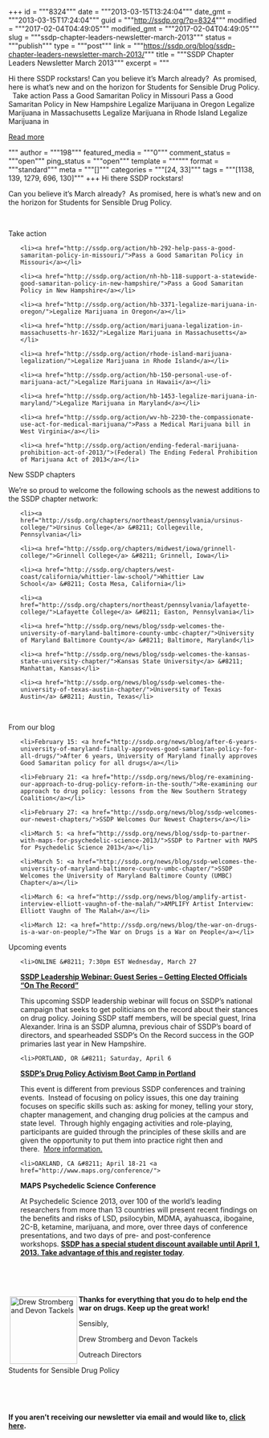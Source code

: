 +++
id = """8324"""
date = """2013-03-15T13:24:04"""
date_gmt = """2013-03-15T17:24:04"""
guid = """http://ssdp.org/?p=8324"""
modified = """2017-02-04T04:49:05"""
modified_gmt = """2017-02-04T04:49:05"""
slug = """ssdp-chapter-leaders-newsletter-march-2013"""
status = """publish"""
type = """post"""
link = """https://ssdp.org/blog/ssdp-chapter-leaders-newsletter-march-2013/"""
title = """SSDP Chapter Leaders Newsletter March 2013"""
excerpt = """<p>Hi there SSDP rockstars! Can you believe it&#8217;s March already?  As promised, here is what&#8217;s new and on the horizon for Students for Sensible Drug Policy. &nbsp; Take action Pass a Good Samaritan Policy in Missouri Pass a Good Samaritan Policy in New Hampshire Legalize Marijuana in Oregon Legalize Marijuana in Massachusetts Legalize Marijuana in Rhode Island Legalize Marijuana in</p>
<div class="h10"></div>
<p><a class="more-link2 flat" href="https://ssdp.org/blog/ssdp-chapter-leaders-newsletter-march-2013/">Read more</a></p>
"""
author = """198"""
featured_media = """0"""
comment_status = """open"""
ping_status = """open"""
template = """"""
format = """standard"""
meta = """[]"""
categories = """[24, 33]"""
tags = """[1138, 139, 1279, 696, 130]"""
+++
Hi there SSDP rockstars!



Can you believe it&#8217;s March already?  As promised, here is what&#8217;s new and on the horizon for Students for Sensible Drug Policy.



&nbsp;



Take action

<ul>

	<li><a href="http://ssdp.org/action/hb-292-help-pass-a-good-samaritan-policy-in-missouri/">Pass a Good Samaritan Policy in Missouri</a></li>

	<li><a href="http://ssdp.org/action/nh-hb-118-support-a-statewide-good-samaritan-policy-in-new-hampshire/">Pass a Good Samaritan Policy in New Hampshire</a></li>

	<li><a href="http://ssdp.org/action/hb-3371-legalize-marijuana-in-oregon/">Legalize Marijuana in Oregon</a></li>

	<li><a href="http://ssdp.org/action/marijuana-legalization-in-massachusetts-hr-1632/">Legalize Marijuana in Massachusetts</a></li>

	<li><a href="http://ssdp.org/action/rhode-island-marijuana-legalization/">Legalize Marijuana in Rhode Island</a></li>

	<li><a href="http://ssdp.org/action/hb-150-personal-use-of-marijuana-act/">Legalize Marijuana in Hawaii</a></li>

	<li><a href="http://ssdp.org/action/hb-1453-legalize-marijuana-in-maryland/">Legalize Marijuana in Maryland</a></li>

	<li><a href="http://ssdp.org/action/wv-hb-2230-the-compassionate-use-act-for-medical-marijuana/">Pass a Medical Marijuana bill in West Virginia</a></li>

	<li><a href="http://ssdp.org/action/ending-federal-marijuana-prohibition-act-of-2013/">(Federal) The Ending Federal Prohibition of Marijuana Act of 2013</a></li>

</ul>

New SSDP chapters



We&#8217;re so proud to welcome the following schools as the newest additions to the SSDP chapter network:

<ul>

	<li><a href="http://ssdp.org/chapters/northeast/pennsylvania/ursinus-college/">Ursinus College</a> &#8211; Collegeville, Pennsylvania</li>

	<li><a href="http://ssdp.org/chapters/midwest/iowa/grinnell-college/">Grinnell College</a> &#8211; Grinnell, Iowa</li>

	<li><a href="http://ssdp.org/chapters/west-coast/california/whittier-law-school/">Whittier Law School</a> &#8211; Costa Mesa, California</li>

	<li><a href="http://ssdp.org/chapters/northeast/pennsylvania/lafayette-college/">Lafayette College</a> &#8211; Easton, Pennsylvania</li>

	<li><a href="http://ssdp.org/news/blog/ssdp-welcomes-the-university-of-maryland-baltimore-county-umbc-chapter/">University of Maryland Baltimore County</a> &#8211; Baltimore, Maryland</li>

	<li><a href="http://ssdp.org/news/blog/ssdp-welcomes-the-kansas-state-university-chapter/">Kansas State University</a> &#8211; Manhattan, Kansas</li>

	<li><a href="http://ssdp.org/news/blog/ssdp-welcomes-the-university-of-texas-austin-chapter/">University of Texas Austin</a> &#8211; Austin, Texas</li>

</ul>

&nbsp;



From our blog

<ul>

	<li>February 15: <a href="http://ssdp.org/news/blog/after-6-years-university-of-maryland-finally-approves-good-samaritan-policy-for-all-drugs/">After 6 years, University of Maryland finally approves Good Samaritan policy for all drugs</a></li>

	<li>February 21: <a href="http://ssdp.org/news/blog/re-examining-our-approach-to-drug-policy-reform-in-the-south/">Re-examining our approach to drug policy: lessons from the New Southern Strategy Coalition</a></li>

	<li>February 27: <a href="http://ssdp.org/news/blog/ssdp-welcomes-our-newest-chapters/">SSDP Welcomes Our Newest Chapters</a></li>

	<li>March 5: <a href="http://ssdp.org/news/blog/ssdp-to-partner-with-maps-for-psychedelic-science-2013/">SSDP to Partner with MAPS for Psychedelic Science 2013</a></li>

	<li>March 5: <a href="http://ssdp.org/news/blog/ssdp-welcomes-the-university-of-maryland-baltimore-county-umbc-chapter/">SSDP Welcomes the University of Maryland Baltimore County (UMBC) Chapter</a></li>

	<li>March 6: <a href="http://ssdp.org/news/blog/amplify-artist-interview-elliott-vaughn-of-the-malah/">AMPLIFY Artist Interview: Elliott Vaughn of The Malah</a></li>

	<li>March 12: <a href="http://ssdp.org/news/blog/the-war-on-drugs-is-a-war-on-people/">The War on Drugs is a War on People</a></li>

</ul>

Upcoming events

<ul>

	<li>ONLINE &#8211; 7:30pm EST Wednesday, March 27

<b><a href="http://www.facebook.com/events/498562536868818/">SSDP Leadership Webinar: Guest Series &#8211; Getting Elected Officials &#8220;On The Record&#8221;</a>

</b>This upcoming SSDP leadership webinar will focus on SSDP’s national campaign that seeks to get politicians on the record about their stances on drug policy. Joining SSDP staff members, will be special guest, Irina Alexander. Irina is an SSDP alumna, previous chair of SSDP’s board of directors, and spearheaded SSDP’s On the Record success in the GOP primaries last year in New Hampshire.</li>

</ul>

<ul>

	<li>PORTLAND, OR &#8211; Saturday, April 6

<b><a href="http://ssdp.org/events/drug-policy-activism-boot-camp-portland/">SSDP&#8217;s Drug Policy Activism Boot Camp in Portland</a></b>

This event is different from previous SSDP conferences and training events.  Instead of focusing on policy issues, this one day training focuses on specific skills such as: asking for money, telling your story, chapter management, and changing drug policies at the campus and state level.  Through highly engaging activities and role-playing, participants are guided through the principles of these skills and are given the opportunity to put them into practice right then and there.  <a href="http://ssdp.org/events/drug-policy-activism-boot-camp-portland/">More information.</a></li>

</ul>

<ul>

	<li>OAKLAND, CA &#8211; April 18-21 <a href="http://www.maps.org/conference/">

<b>MAPS Psychedelic Science Conference</b></a>

At Psychedelic Science 2013, over 100 of the world&#8217;s leading researchers from more than 13 countries will present recent findings on the benefits and risks of LSD, psilocybin, MDMA, ayahuasca, ibogaine, 2C-B, ketamine, marijuana, and more, over three days of conference presentations, and two days of pre- and post-conference workshops. <a href="http://ssdp.org/news/blog/ssdp-to-partner-with-maps-for-psychedelic-science-2013/"><b>SSDP has a special student discount available until April 1, 2013. Take advantage of this and register today</b></a>.</li>

</ul>

&nbsp;



&nbsp;



<img alt="Drew Stromberg and Devon Tackels" src="http://salsa.democracyinaction.org/o/1259/images/devon-drew-wh-cropped(1).jpg" width="134" height="134" align="left" hspace="3" vspace="3" /><b>Thanks for everything that you do to help end the war on drugs. Keep up the great work!</b>



Sensibly,



Drew Stromberg and Devon Tackels

Outreach Directors

Students for Sensible Drug Policy



&nbsp;



&nbsp;



<strong>If you aren&#8217;t receiving our newsletter via email and would like to, <a href="http://ssdp.org/news/newsletters/sign-up/">click here</a>.</strong>
